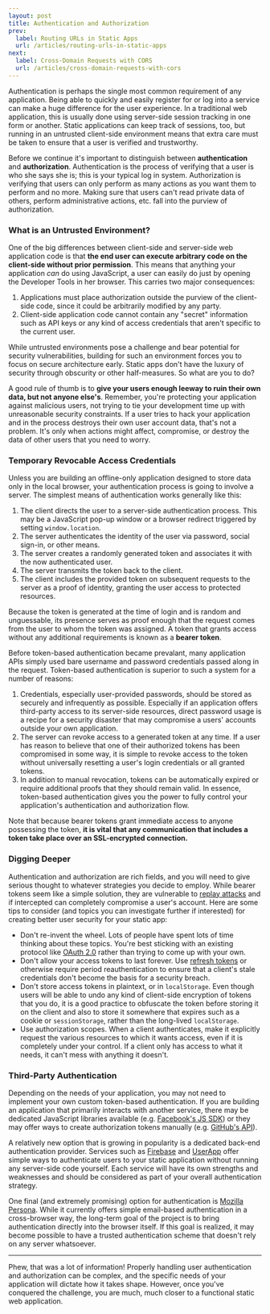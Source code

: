 ```yaml
---
layout: post
title: Authentication and Authorization
prev:
  label: Routing URLs in Static Apps
  url: /articles/routing-urls-in-static-apps
next:
  label: Cross-Domain Requests with CORS
  url: /articles/cross-domain-requests-with-cors
---
```


Authentication is perhaps the single most common requirement of any application. Being able to
quickly and easily register for or log into a service can make a huge difference for the user
experience. In a traditional web application, this is usually done using server-side session
tracking in one form or another. Static applications can keep track of sessions, too, but running
in an untrusted client-side environment means that extra care must be taken to ensure that a
user is verified and trustworthy.

Before we continue it's important to distinguish between **authentication** and **authorization**.
Authentication is the process of verifying that a user is who she says she is; this is your typical
log in system. Authorization is verifying that users can only perform as many actions as you want
them to perform and no more. Making sure that users can't read private data of others, perform
administrative actions, etc. fall into the purview of authorization.

### What is an Untrusted Environment?

One of the big differences between client-side and server-side web application code is that
**the end user can execute arbitrary code on the client-side without prior permission**. This
means that anything your application *can* do using JavaScript, a user can easily do just by
opening the Developer Tools in her browser. This carries two major consequences:

1. Applications must place authorization outside the purview of the client-side code, since it
   could be arbitrarily modified by any party.
2. Client-side application code cannot contain any "secret" information such as API keys or
   any kind of access credentials that aren't specific to the current user.

While untrusted environments pose a challenge and bear potential for security vulnerabilities,
building for such an environment forces you to focus on secure architecture early. Static apps don't have the
luxury of security through obscurity or other half-measures. So what are you to do?

A good rule of thumb is to **give your users enough leeway to ruin their own data, but not anyone
else's**. Remember, you're protecting your application against malicious users, not trying to tie
your development time up with unreasonable security constraints. If a user tries to hack your application and
in the process destroys their own user account data, that's not a problem. It's only when actions
might affect, compromise, or destroy the data of other users that you need to worry.

### Temporary Revocable Access Credentials

Unless you are building an offline-only application designed to store data only in the local browser,
your authentication process is going to involve a server. The simplest means of authentication works
generally like this:

1. The client directs the user to a server-side authentication process. This may be a JavaScript
   pop-up window or a browser redirect triggered by setting `window.location`.
2. The server authenticates the identity of the user via password, social sign-in, or
   other means.
3. The server creates a randomly generated token and associates it with the now authenticated user.
4. The server transmits the token back to the client.
5. The client includes the provided token on subsequent requests to the server as a proof of identity,
   granting the user access to protected resources.
   
Because the token is generated at the time of login and is random and unguessable, its presence serves
as proof enough that the request comes from the user to whom the token was assigned. A token that grants
access without any additional requirements is known as a **bearer token**.

Before token-based authentication became prevalant, many application APIs simply used bare username and password credentials
passed along in the request. Token-based authentication is superior to such a system for a number of reasons:

1. Credentials, especially user-provided passwords, should be stored as securely and infrequently as possible.
   Especially if an application offers third-party access to its server-side resources, direct password usage
   is a recipe for a security disaster that may compromise a users' accounts outside your own application.
2. The server can revoke access to a generated token at any time. If a user has reason to believe that one of
   their authorized tokens has been compromised in some way, it is simple to revoke access to the token without
   universally resetting a user's login credentials or all granted tokens.
3. In addition to manual revocation, tokens can be automatically expired or require additional proofs that they
   should remain valid. In essence, token-based authentication gives you the power to fully control your application's
   authentication and authorization flow.
   
Note that because bearer tokens grant immediate access to anyone possessing the token, **it is vital that any communication
that includes a token take place over an SSL-encrypted connection.**

### Digging Deeper

Authentication and authorization are rich fields, and you will need to give serious thought to whatever strategies you
decide to employ. While bearer tokens seem like a simple solution, they are vulnerable to [replay attacks](http://en.wikipedia.org/wiki/Replay_attack)
and if intercepted can completely compromise a user's account. Here are some tips to consider (and topics you can investigate
further if interested) for creating better user security for your static app:

* Don't re-invent the wheel. Lots of people have spent lots of time thinking about these topics. You're best sticking
  with an existing protocol like [OAuth 2.0](http://tools.ietf.org/html/rfc6749) rather than trying to come up with your own.
* Don't allow your access tokens to last forever. Use [refresh tokens](http://tools.ietf.org/html/rfc6749#section-1.5) or
  otherwise require period reauthentication to ensure that a client's stale credentials don't become the basis for a
  security breach.
* Don't store access tokens in plaintext, or in `localStorage`. Even though users will be able to undo any kind of client-side
  encryption of tokens that you do, it is a good practice to obfuscate the token before storing it on the client and also
  to store it somewhere that expires such as a cookie or `sessionStorage`, rather than the long-lived `localStorage`.
* Use authorization scopes. When a client authenticates, make it explicitly request the various resources to which it wants
  access, even if it is completely under your control. If a client only has access to what it needs, it can't mess with
  anything it doesn't.

### Third-Party Authentication

Depending on the needs of your application, you may not need to implement your own custom token-based authentication.
If you are building an application that primarily interacts with another service, there may be dedicated JavaScript
libraries available (e.g. [Facebook's JS SDK](https://developers.facebook.com/docs/facebook-login/login-flow-for-web/))
or they may offer ways to create authorization tokens manually (e.g. [GitHub's API](http://developer.github.com/v3/oauth/#create-a-new-authorization)).

A relatively new option that is growing in popularity is a dedicated back-end authentication provider. Services such
as [Firebase](http://firebase.com) and [UserApp](http://userapp.io) offer simple ways to authenticate users to your
static application without running any server-side code yourself. Each service will have its own strengths and weaknesses
and should be considered as part of your overall authentication strategy.

One final (and extremely promising) option for authentication is [Mozilla Persona](http://www.mozilla.org/en-US/persona/).
While it currently offers simple email-based authentication in a cross-browser way, the long-term goal of the project is
to bring authentication directly into the browser itself. If this goal is realized, it may become possible to have a
trusted authentication scheme that doesn't rely on any server whatsoever.

---

Phew, that was a lot of information! Properly handling user authentication and authorization can be complex, and the specific
needs of your application will dictate how it takes shape. However, once you've conquered the challenge, you are much, much
closer to a functional static web application.